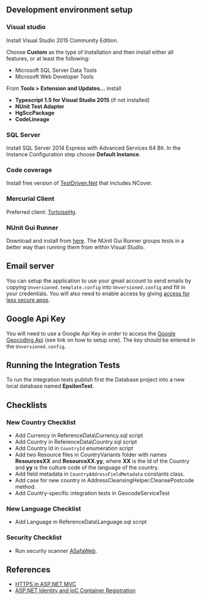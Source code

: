 ## Development environment setup

### Visual studio

Install Visual Studio 2015 Community Edition. 

Choose **Custom** as the type of Installation and then install either all features, or at least the following:

- Microsoft SQL Server Data Tools
- Microsoft Web Developer Tools

From **Tools > Extension and Updates...** install

* **Typescript 1.5 for Visual Studio 2015** (if not installed)
* **NUnit Test Adapter**
* **HgSccPackage**
* **CodeLineage**

### SQL Server

Install SQL Server 2014 Express with Advanced Services 64 Bit. In the Instance Configuration step choose **Default Instance**.

### Code coverage

Install free version of [TestDriven.Net](http://www.testdriven.net/) that includes NCover.

### Mercurial Client

Preferred client: [TortoiseHg](http://tortoisehg.bitbucket.org/).

### NUnit Gui Runner

Download and install from [here](http://www.nunit.org/index.php?p=download).
The NUnit Gui Runner groups tests in a better way than running them from within Visual Studio.

## Email server

You can setup the application to use your gmail account to send emails by copying `Unversioned.template.config` into `Unversioned.config` and fill in your credentials. You will also need to enable access by giving [access for less secure apps](https://www.google.com/settings/security/lesssecureapps).

## Google Api Key

You will need to use a Google Api Key in order to access the [Google Geocoding Api](https://developers.google.com/maps/documentation/geocoding/intro) (see link on how to setup one). The key should be entered in the `Unversioned.config`. 

## Running the Integration Tests

To run the integration tests publish first the Database project into a new local database named **EpsilonTest**.  

## Checklists

### New Country Checklist

- Add Currency in ReferenceData\Currency.sql script
- Add Country in ReferenceData\Country.sql script
- Add Country Id in `CountryId` enumeration script
- Add two Resource files in CountryVariants folder with names **ResourcesXX** and **ResourceXX.yy**, where **XX** is the Id of the Country and **yy** is the culture code of the language of the country.
- Add field metadata in `CountryAddressFieldMetadata` constants class.
- Add case for new country in AddressCleansingHelper.CleansePostcode method.
- Add Country-specific integration tests in GeocodeServiceTest

### New Language Checklist

- Add Language in ReferenceData\Language.sql script

### Security Checklist

- Run security scanner [ASafaWeb](https://asafaweb.com/).

## References

- [HTTPS in ASP.NET MVC](http://tech.trailmax.info/2014/02/implemnting-https-everywhere-in-asp-net-mvc-application/)
- [ASP.NET Identity and IoC Container Registration](http://tech.trailmax.info/2014/09/aspnet-identity-and-ioc-container-registration/)
